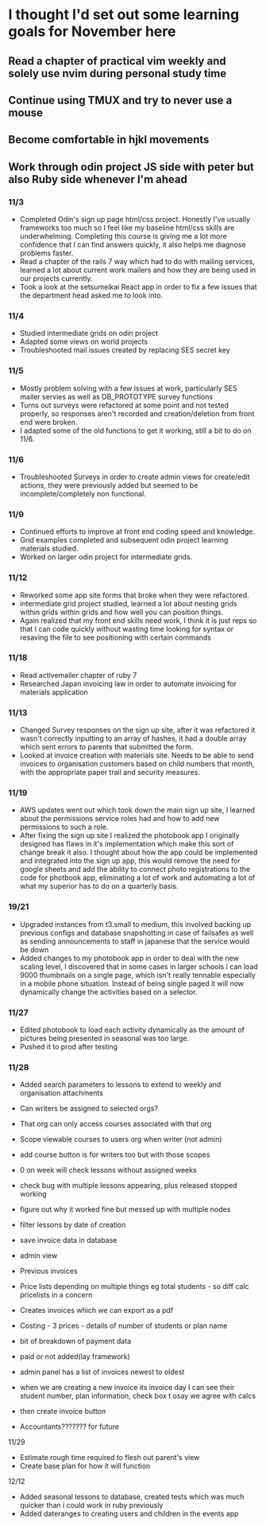 # I thought I'd set out some learning goals for November here

## Read a chapter of practical vim weekly and solely use nvim during personal study time

## Continue using TMUX and try to never use a mouse

## Become comfortable in hjkl movements

## Work through odin project JS side with peter but also Ruby side whenever I'm ahead

### 11/3

- Completed Odin's sign up page html/css project. Honestly I've usually frameworks too much so I feel like my baseline html/css skills are underwhelming. Completing this course is giving me a lot more confidence that I can find answers quickly, it also helps me diagnose problems faster.
- Read a chapter of the rails 7 way which had to do with mailing services, learned a lot about current work mailers and how they are being used in our projects currently.
- Took a look at the setsumeikai React app in order to fix a few issues that the department head asked me to look into.

### 11/4

- Studied intermediate grids on odin project
- Adapted some views on world projects
- Troubleshooted mail issues created by replacing SES secret key

### 11/5

- Mostly problem solving with a few issues at work, particularly SES mailer servies as well as DB_PROTOTYPE survey functions
- Turns out surveys were refactored at some point and not tested properly, so responses aren't recorded and creation/deletion from front end were broken.
- I adapted some of the old functions to get it working, still a bit to do on 11/6.

### 11/6

- Troubleshooted Surveys in order to create admin views for create/edit actions, they were previously added but seemed to be incomplete/completely non functional.

### 11/9

- Continued efforts to improve at front end coding speed and knowledge.
- Grid examples completed and subsequent odin project learning materials studied.
- Worked on larger odin project for intermediate grids.

### 11/12

- Reworked some app site forms that broke when they were refactored.
- intermediate grid project studied, learned a lot about nesting grids within grids within grids and how well you can position things.
- Again realized that my front end skills need work, I think it is just reps so that I can code quickly without wasting time looking for syntax or resaving the file to see positioning with certain commands

### 11/18

- Read activemailer chapter of ruby 7
- Researched Japan invoicing law in order to automate invoicing for materials application

### 11/13

- Changed Survey responses on the sign up site, after it was refactored it wasn't correctly inputting to an array of hashes, it had a double array which sent errors to parents that submitted the form.
- Looked at invoice creation with materials site. Needs to be able to send invoices to organisation customers based on child numbers that month, with the appropriate paper trail and security measures.

### 11/19

- AWS updates went out which took down the main sign up site, I learned about the permissions service roles had and how to add new permissions to such a role.
- After fixing the sign up site I realized the photobook app I originally designed has flaws in it's implementation which make this sort of change break it also.
  I thought about how the app could be implemented and integrated into the sign up app, this would remove the need for google sheets and add the ability to connect photo registrations to the code
  for photbook app, eliminating a lot of work and automating a lot of what my superior has to do on a quarterly basis.

### 19/21

- Upgraded instances from t3.small to medium, this involved backing up previous configs and database snapshotting in case of failsafes as well as sending announcements to staff in japanese that the service would be down
- Added changes to my photobook app in order to deal with the new scaling level, I discovered that in some cases in larger schools i can load 9000 thumbnails on a single page, which isn't really tennable especially in a mobile phone situation. Instead of being single paged it will now dynamically change the activities based on a selector.

### 11/27

- Edited photobook to load each activity dynamically as the amount of pictures being presented in seasonal was too large.
- Pushed it to prod after testing

### 11/28

- Added search parameters to lessons to extend to weekly and organisation attachments

- Can writers be assigned to selected orgs?
- That org can only access courses associated with that org
- Scope viewable courses to users org when writer (not admin)
- add course button is for writers too but with those scopes
- 0 on week will check lessons without assigned weeks
- check bug with multiple lessons appearing, plus released stopped working
- figure out why it worked fine but messed up with multiple nodes

- filter lessons by date of creation

- save invoice data in database
- admin view
- Previous invoices

- Price lists depending on multiple things eg total students - so diff calc pricelists in a concern
- Creates invoices which we can export as a pdf
- Costing - 3 prices - details of number of students or plan name
- bit of breakdown of payment data
- paid or not added(lay framework)
- admin panel has a list of invoices newest to oldest
- when we are creating a new invoice its invoice day I can see their student number, plan information, check box t osay we agree with calcs
- then create invoice button
- Accountants??????? for future

11/29

- Estimate rough time required to flesh out parent's view
- Create base plan for how it will function



12/12

- Added seasonal lessons to database, created tests which was much quicker than i could work in ruby previously
- Added dateranges to creating users and children in the events app
